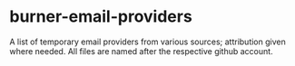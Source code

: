 # burner-email-providers
A list of temporary email providers from various sources; attribution given where needed. All files are named after the respective github account.
